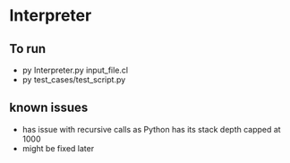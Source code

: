 # Interpreter
## To run
- py Interpreter.py input_file.cl
- py test_cases/test_script.py


## known issues
- has issue with recursive calls as Python has its stack depth capped at 1000
- might be fixed later
